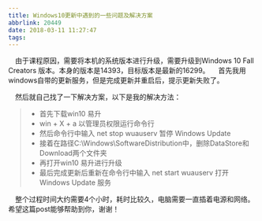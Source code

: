 ```yaml
---
title: Windows10更新中遇到的一些问题及解决方案
abbrlink: 20449
date: 2018-03-11 11:27:47
tags:
---
```

&emsp;由于课程原因，需要将本机的系统版本进行升级，需要升级到Windows 10 Fall Creators 版本。本身的版本是14393，目标版本是最新的16299。
&emsp;首先我用windows自带的更新服务，但是完成更新并重启后，提示更新失败了。
<!-- more -->

&emsp;然后就自己找了一下解决方案，以下是我的解决方法：
> + 首先下载win10 易升
> + win + X + a 以管理员权限运行命令行
> + 然后命令行中输入 net stop wuauserv 暂停 Windows Update
> + 接着在路径C:\Windows\SoftwareDistribution中，删除DataStore和Download两个文件夹
> + 再打开win10 易升进行升级
> + 最后完成更新后重新在命令行中输入 net start wuauserv 打开Windows Update 服务

&emsp;整个过程时间大约需要4个小时，耗时比较久，电脑需要一直插着电源和网络。希望这篇post能够帮助到你，谢谢！
